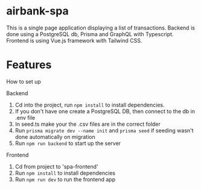 # airbank-spa

This is a single page application displaying a list of transactions. Backend is done using a PostgreSQL db, Prisma and GraphQL with Typescript. Frontend is using Vue.js framework with Tailwind CSS.

# Features

How to set up

Backend

1. Cd into the project, run ```npm install``` to install dependencies.
2. If you don't have one create a PostgreSQL DB, then connect to the db in .env file
3. In seed.ts make your the .csv files are in the correct folder
4. Run ```prisma migrate dev --name init``` and ```prisma seed``` if seeding wasn't done automatically on migration
5. Run ```npm run backend``` to start up the server

Frontend
1. Cd from project to 'spa-frontend'
2. Run ```npm install``` to install dependencies
3. Run ```npm run dev``` to run the frontend app
